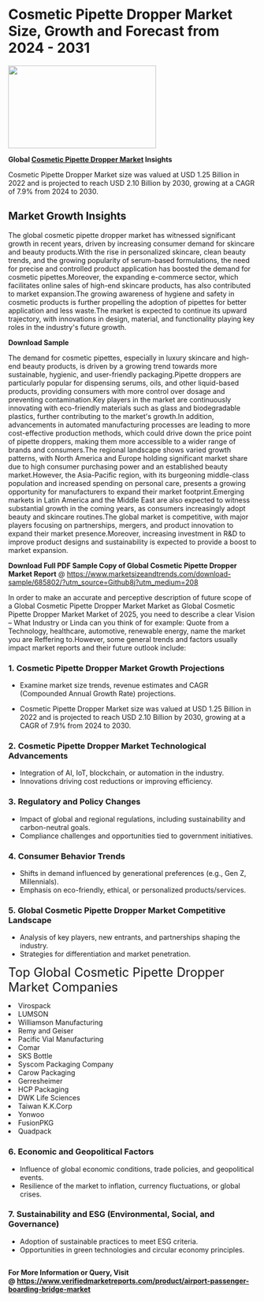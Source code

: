 <H1>Cosmetic Pipette Dropper Market Size, Growth and Forecast from 2024 - 2031</H1><img class="aligncenter size-medium wp-image-584254" src="https://thirdeyenews.in/wp-content/uploads/2024/09/Global-Market-Research-300x168.jpeg" alt="" width="300" height="168" /><p><strong>Global&nbsp;<a href="https://www.marketsizeandtrends.com/download-sample/685802/?utm_source=Github8j?utm_medium=208">Cosmetic Pipette Dropper Market</a> Insights</strong></p><p>Cosmetic Pipette Dropper Market size was valued at USD 1.25 Billion in 2022 and is projected to reach USD 2.10 Billion by 2030, growing at a CAGR of 7.9% from 2024 to 2030.</p><p><h2>Market Growth Insights</h2> <p>The global cosmetic pipette dropper market has witnessed significant growth in recent years, driven by increasing consumer demand for skincare and beauty products.With the rise in personalized skincare, clean beauty trends, and the growing popularity of serum-based formulations, the need for precise and controlled product application has boosted the demand for cosmetic pipettes.Moreover, the expanding e-commerce sector, which facilitates online sales of high-end skincare products, has also contributed to market expansion.The growing awareness of hygiene and safety in cosmetic products is further propelling the adoption of pipettes for better application and less waste.The market is expected to continue its upward trajectory, with innovations in design, material, and functionality playing key roles in the industry's future growth.</p> <p><strong>Download Sample</strong></p> <p>The demand for cosmetic pipettes, especially in luxury skincare and high-end beauty products, is driven by a growing trend towards more sustainable, hygienic, and user-friendly packaging.Pipette droppers are particularly popular for dispensing serums, oils, and other liquid-based products, providing consumers with more control over dosage and preventing contamination.Key players in the market are continuously innovating with eco-friendly materials such as glass and biodegradable plastics, further contributing to the market's growth.In addition, advancements in automated manufacturing processes are leading to more cost-effective production methods, which could drive down the price point of pipette droppers, making them more accessible to a wider range of brands and consumers.The regional landscape shows varied growth patterns, with North America and Europe holding significant market share due to high consumer purchasing power and an established beauty market.However, the Asia-Pacific region, with its burgeoning middle-class population and increased spending on personal care, presents a growing opportunity for manufacturers to expand their market footprint.Emerging markets in Latin America and the Middle East are also expected to witness substantial growth in the coming years, as consumers increasingly adopt beauty and skincare routines.The global market is competitive, with major players focusing on partnerships, mergers, and product innovation to expand their market presence.Moreover, increasing investment in R&D to improve product designs and sustainability is expected to provide a boost to market expansion.<p><span class=""><strong>Download Full PDF Sample Copy of Global Cosmetic Pipette Dropper Market Report</strong> @ <a href="https://www.marketsizeandtrends.com/download-sample/685802/?utm_source=Github8j?utm_medium=208" target="_blank">https://www.marketsizeandtrends.com/download-sample/685802/?utm_source=Github8j?utm_medium=208</a></span></p><p>In order to make an accurate and perceptive description of future scope of a Global&nbsp;Cosmetic Pipette Dropper Market Market as Global&nbsp;Cosmetic Pipette Dropper Market Market of 2025, you need to describe a clear Vision &ndash; What Industry or Linda can you think of for example: Quote from a Technology, healthcare, automotive, renewable energy, name the market you are Reffering to.However, some general trends and factors usually impact market reports and their future outlook include:</p><h3>1.&nbsp;<strong>Cosmetic Pipette Dropper Market Growth Projections</strong></h3><ul><li>Examine market size trends, revenue estimates and CAGR (Compounded Annual Growth Rate) projections.</li><li><p>Cosmetic Pipette Dropper Market size was valued at USD 1.25 Billion in 2022 and is projected to reach USD 2.10 Billion by 2030, growing at a CAGR of 7.9% from 2024 to 2030.</p></li></ul><h3>2.&nbsp;<strong>Cosmetic Pipette Dropper Market Technological Advancements</strong></h3><ul><li>Integration of AI, IoT, blockchain, or automation in the industry.</li><li>Innovations driving cost reductions or improving efficiency.</li></ul><h3>3.&nbsp;<strong>Regulatory and Policy Changes</strong></h3><ul><li>Impact of global and regional regulations, including sustainability and carbon-neutral goals.</li><li>Compliance challenges and opportunities tied to government initiatives.</li></ul><h3>4.&nbsp;<strong>Consumer Behavior Trends</strong></h3><ul><li>Shifts in demand influenced by generational preferences (e.g., Gen Z, Millennials).</li><li>Emphasis on eco-friendly, ethical, or personalized products/services.</li></ul><h3>5.&nbsp;<strong>Global Cosmetic Pipette Dropper Market Competitive Landscape</strong></h3><ul><li>Analysis of key players, new entrants, and partnerships shaping the industry.</li><li>Strategies for differentiation and market penetration.</li></ul><p data-pm-slice="1 1 []"><span style="color: inherit; font-family: inherit; font-size: 25px;">Top Global Cosmetic Pipette Dropper Market Companies</span></p><div class="" data-test-id=""><p><li>Virospack</li><li> LUMSON</li><li> Williamson Manufacturing</li><li> Remy and Geiser</li><li> Pacific Vial Manufacturing</li><li> Comar</li><li> SKS Bottle</li><li> Syscom Packaging Company</li><li> Carow Packaging</li><li> Gerresheimer</li><li> HCP Packaging</li><li> DWK Life Sciences</li><li> Taiwan K.K.Corp</li><li> Yonwoo</li><li> FusionPKG</li><li> Quadpack</li></p></div><h3>6.&nbsp;<strong>Economic and Geopolitical Factors</strong></h3><ul><li>Influence of global economic conditions, trade policies, and geopolitical events.</li><li>Resilience of the market to inflation, currency fluctuations, or global crises.</li></ul><h3>7.&nbsp;<strong>Sustainability and ESG (Environmental, Social, and Governance)</strong></h3><ul><li>Adoption of sustainable practices to meet ESG criteria.</li><li>Opportunities in green technologies and circular economy principles.</li></ul><h2><strong style="font-size: 14px;">For More Information or Query, Visit @&nbsp;</strong><a style="background-color: #ffffff; font-size: 14px;" href="https://www.marketsizeandtrends.com/report/cosmetic-pipette-dropper-market/" target="_blank">https://www.verifiedmarketreports.com/product/airport-passenger-boarding-bridge-market</a></h2>